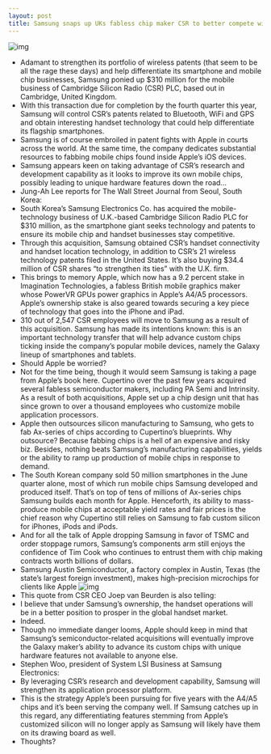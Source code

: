```yaml
---
layout: post
title: Samsung snaps up UKs fabless chip maker CSR to better compete with Apple
---
```

![img](http://media.idownloadblog.com/wp-content/uploads/2012/07/Samsung-Corporate-HQ-image-001.jpg)
* Adamant to strengthen its portfolio of wireless patents (that seem to be all the rage these days) and help differentiate its smartphone and mobile chip businesses, Samsung ponied up $310 million for the mobile business of Cambridge Silicon Radio (CSR) PLC, based out in Cambridge, United Kingdom.
* With this transaction due for completion by the fourth quarter this year, Samsung will control CSR’s patents related to Bluetooth, WiFi and GPS and obtain interesting handset technology that could help differentiate its flagship smartphones.
* Samsung is of course embroiled in patent fights with Apple in courts across the world. At the same time, the company dedicates substantial resources to fabbing mobile chips found inside Apple’s iOS devices.
* Samsung appears keen on taking advantage of CSR’s research and development capability as it looks to improve its own mobile chips, possibly leading to unique hardware features down the road…
* Jung-Ah Lee reports for The Wall Street Journal from Seoul, South Korea:
* South Korea’s Samsung Electronics Co. has acquired the mobile-technology business of U.K.-based Cambridge Silicon Radio PLC for $310 million, as the smartphone giant seeks technology and patents to ensure its mobile chip and handset businesses stay competitive.
* Through this acquisition, Samsung obtained CSR’s handset connectivity and handset location technology, in addition to CSR’s 21 wireless technology patents filed in the United States. It’s also buying $34.4 million of CSR shares “to strengthen its ties” with the U.K. firm.
* This brings to memory Apple, which now has a 9.2 percent stake in Imagination Technologies, a fabless British mobile graphics maker whose PowerVR GPUs power graphics in Apple’s A4/A5 processors. Apple’s ownership stake is also geared towards securing a key piece of technology that goes into the iPhone and iPad.
* 310 out of 2,547 CSR employees will move to Samsung as a result of this acquisition. Samsung has made its intentions known: this is an important technology transfer that will help advance custom chips ticking inside the company’s popular mobile devices, namely the Galaxy lineup of smartphones and tablets.
* Should Apple be worried?
* Not for the time being, though it would seem Samsung is taking a page from Apple’s book here. Cupertino over the past few years acquired several fabless semiconductor makers, including PA Semi and Intrinsity. As a result of both acquisitions, Apple set up a chip design unit that has since grown to over a thousand employees who customize mobile application processors.
* Apple then outsources silicon manufacturing to Samsung, who gets to fab Ax-series of chips according to Cupertino’s blueprints. Why outsource? Because fabbing chips is a hell of an expensive and risky biz. Besides, nothing beats Samsung’s manufacturing capabilities, yields or the ability to ramp up production of mobile chips in response to demand.
* The South Korean company sold 50 million smartphones in the June quarter alone, most of which run mobile chips Samsung developed and produced itself. That’s on top of tens of millions of Ax-series chips Samsung builds each month for Apple. Henceforth, its ability to mass-produce mobile chips at acceptable yield rates and fair prices is the chief reason why Cupertino still relies on Samsung to fab custom silicon for iPhones, iPods and iPods.
* And for all the talk of Apple dropping Samsung in favor of TSMC and order stoppage rumors, Samsung’s components arm still enjoys the confidence of Tim Cook who continues to entrust them with chip making contracts worth billions of dollars.
* Samsung Austin Semiconductor, a factory complex in Austin, Texas (the state’s largest foreign investment), makes high-precision microchips for clients like Apple
![img](http://media.idownloadblog.com/wp-content/uploads/2012/07/Samsung-Autin-plant-aerial-view-001.jpg)
* This quote from CSR CEO Joep van Beurden is also telling:
* I believe that under Samsung’s ownership, the handset operations will be in a better position to prosper in the global handset market.
* Indeed.
* Though no immediate danger looms, Apple should keep in mind that Samsung’s semiconductor-related acquisitions will eventually improve the Galaxy maker’s ability to advance its custom chips with unique hardware features not available to anyone else.
* Stephen Woo, president of System LSI Business at Samsung Electronics:
* By leveraging CSR’s research and development capability, Samsung will strengthen its application processor platform.
* This is the strategy Apple’s been pursuing for five years with the A4/A5 chips and it’s been serving the company well. If Samsung catches up in this regard, any differentiating features stemming from Apple’s customized silicon will no longer apply as Samsung will likely have them on its drawing board as well.
* Thoughts?

